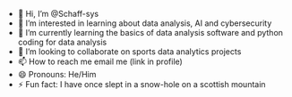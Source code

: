 - 👋 Hi, I’m @Schaff-sys
- 👀 I’m interested in learning about data analysis, AI and cybersecurity
- 🌱 I’m currently learning the basics of data analysis software and python coding for data analysis
- 💞️ I’m looking to collaborate on sports data analytics projects 
- 📫 How to reach me email me (link in profile)
- 😄 Pronouns: He/Him
- ⚡ Fun fact: I have once slept in a snow-hole on a scottish mountain

<!---
Schaff-sys/Schaff-sys is a ✨ special ✨ repository because its `README.md` (this file) appears on your GitHub profile.
You can click the Preview link to take a look at your changes.
--->
